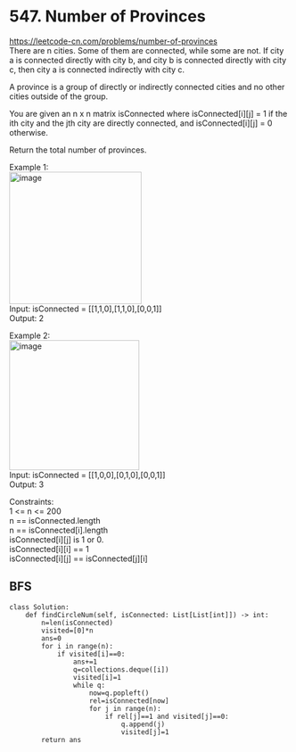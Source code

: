 # 547. Number of Provinces
https://leetcode-cn.com/problems/number-of-provinces  
There are n cities. Some of them are connected, while some are not. If city a is connected directly with city b, and city b is connected directly with city c, then city a is connected indirectly with city c.

A province is a group of directly or indirectly connected cities and no other cities outside of the group.

You are given an n x n matrix isConnected where isConnected[i][j] = 1 if the ith city and the jth city are directly connected, and isConnected[i][j] = 0 otherwise.

Return the total number of provinces.


Example 1:  
<img width="237" alt="image" src="https://user-images.githubusercontent.com/60777462/153696564-314ee26f-78a9-4a48-ad08-dc0b5dbfc3f9.png">  
Input: isConnected = [[1,1,0],[1,1,0],[0,0,1]]  
Output: 2  

Example 2:   
<img width="233" alt="image" src="https://user-images.githubusercontent.com/60777462/153696577-1bc96088-2f98-4768-b60a-8681bcb875d3.png">  
Input: isConnected = [[1,0,0],[0,1,0],[0,0,1]]  
Output: 3   

Constraints:  
1 <= n <= 200  
n == isConnected.length  
n == isConnected[i].length  
isConnected[i][j] is 1 or 0.  
isConnected[i][i] == 1  
isConnected[i][j] == isConnected[j][i]   

## BFS
``` python3
class Solution:
    def findCircleNum(self, isConnected: List[List[int]]) -> int:
        n=len(isConnected)
        visited=[0]*n
        ans=0
        for i in range(n):
            if visited[i]==0:
                ans+=1
                q=collections.deque([i])
                visited[i]=1
                while q:
                    now=q.popleft()
                    rel=isConnected[now]
                    for j in range(n):
                        if rel[j]==1 and visited[j]==0:
                            q.append(j)
                            visited[j]=1
        return ans
```
